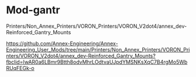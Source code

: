 # Mod-gantr
Printers/Non_Annex_Printers/VORON_Printers/VORON_V2dot4/annex_dev-Reinforced_Gantry_Mounts

https://github.com/Annex-Engineering/Annex-Engineering_User_Mods/tree/main/Printers/Non_Annex_Printers/VORON_Printers/VORON_V2dot4/annex_dev-Reinforced_Gantry_Mounts?fbclid=IwAR0a6LBmr9Btth8odvMhrLOdtvaUJpdYMSNKsXqC7B4rgMo5WbRUqFEGk-o
